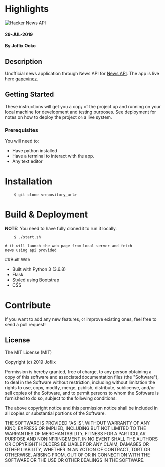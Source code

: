 # Highlights

![Hacker News API](https://media.wsls.com/photo/2017/04/24/Whats%20News%20Today_1493062809311_9576980_ver1.0_1280_720.png)


#### 29-JUL-2019

#### By **Joflix Ooko**

## Description

Unofficial news application through News API for [News API](https://newsapi.org/).
The app is live here [gapevinez](https://grapevinez.herokuapp.com/).

## Getting Started

These instructions will get you a copy of the project up and running on your local machine for development and testing purposes. See deployment for notes on how to deploy the project on a live system.

### Prerequisites

You will need to:

-   Have python installed
-   Have a terminal to interact with the app.
-   Any text editor


Installation
========
```
    $ git clone <repository_url>
```

Build & Deployment
========

**NOTE:** You need to have fully cloned it to run it locally.

```
    $ ./start.sh 
```

    # it will launch the web page from local server and fetch 
    news using api provided

##Built With

- Built with Python 3 (3.6.8)
- Flask
- Styled using Bootstrap
- CSS


Contribute
========

If you want to add any new features, or improve existing ones, feel free to send a pull request!

## License

The MIT License (MIT)

Copyright (c) 2019 Joflix

Permission is hereby granted, free of charge, to any person obtaining a copy of this software and associated documentation files (the "Software"), to deal in the Software without restriction, including without limitation the rights to use, copy, modify, merge, publish, distribute, sublicense, and/or sell copies of the Software, and to permit persons to whom the Software is furnished to do so, subject to the following conditions:

The above copyright notice and this permission notice shall be included in all copies or substantial portions of the Software.

THE SOFTWARE IS PROVIDED "AS IS", WITHOUT WARRANTY OF ANY KIND, EXPRESS OR IMPLIED, INCLUDING BUT NOT LIMITED TO THE WARRANTIES OF MERCHANTABILITY, FITNESS FOR A PARTICULAR PURPOSE AND NONINFRINGEMENT. IN NO EVENT SHALL THE AUTHORS OR COPYRIGHT HOLDERS BE LIABLE FOR ANY CLAIM, DAMAGES OR OTHER LIABILITY, WHETHER IN AN ACTION OF CONTRACT, TORT OR OTHERWISE, ARISING FROM, OUT OF OR IN CONNECTION WITH THE SOFTWARE OR THE USE OR OTHER DEALINGS IN THE SOFTWARE.